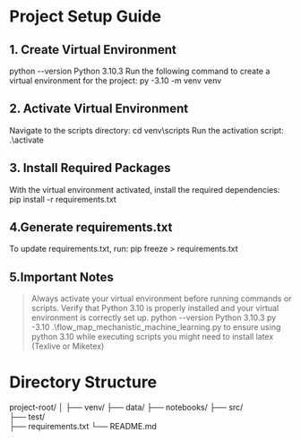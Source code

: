 # Project Setup Guide
## 1. Create Virtual Environment
python --version
Python 3.10.3
Run the following command to create a virtual environment for the project:
py -3.10 -m venv venv

## 2. Activate Virtual Environment
Navigate to the scripts directory: cd venv\scripts
Run the activation script: .\activate

## 3. Install Required Packages
With the virtual environment activated, install the required dependencies:
pip install -r requirements.txt

## 4.Generate requirements.txt
To update requirements.txt, run:
pip freeze > requirements.txt

## 5.Important Notes
> Always activate your virtual environment before running commands or scripts.
> Verify that Python 3.10 is properly installed and your virtual environment is correctly set up.
  python --version
  Python 3.10.3
> py -3.10 .\flow_map_mechanistic_machine_learning.py to ensure using python 3.10 while executing scripts
> you might need to install latex (Texlive or Miketex)
# Directory Structure
project-root/
│
├── venv/
├── data/
├── notebooks/
├── src/  
├── test/  
├── requirements.txt 
└── README.md 




